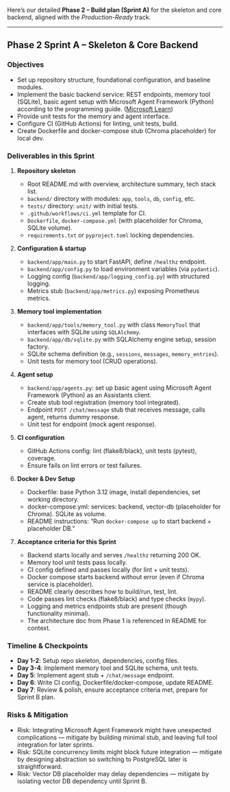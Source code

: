 Here’s our detailed **Phase 2 – Build plan (Sprint A)** for the skeleton and core backend, aligned with the *Production-Ready* track. 

---

## Phase 2 Sprint A – Skeleton & Core Backend

### Objectives

* Set up repository structure, foundational configuration, and baseline modules.
* Implement the basic backend service: REST endpoints, memory tool (SQLite), basic agent setup with Microsoft Agent Framework (Python) according to the programming guide. ([Microsoft Learn][1])
* Provide unit tests for the memory and agent interface.
* Configure CI (GitHub Actions) for linting, unit tests, build.
* Create Dockerfile and docker-compose stub (Chroma placeholder) for local dev.

### Deliverables in this Sprint

1. **Repository skeleton**

   * Root README.md with overview, architecture summary, tech stack list.
   * `backend/` directory with modules: `app`, `tools`, `db`, `config`, etc.
   * `tests/` directory: `unit/` with initial tests.
   * `.github/workflows/ci.yml` template for CI.
   * `Dockerfile`, `docker-compose.yml` (with placeholder for Chroma, SQLite volume).
   * `requirements.txt` or `pyproject.toml` locking dependencies.
2. **Configuration & startup**

   * `backend/app/main.py` to start FastAPI, define `/healthz` endpoint.
   * `backend/app/config.py` to load environment variables (via `pydantic`).
   * Logging config (`backend/app/logging_config.py`) with structured logging.
   * Metrics stub (`backend/app/metrics.py`) exposing Prometheus metrics.
3. **Memory tool implementation**

   * `backend/app/tools/memory_tool.py` with class `MemoryTool` that interfaces with SQLite using `SQLAlchemy`.
   * `backend/app/db/sqlite.py` with SQLAlchemy engine setup, session factory.
   * SQLite schema definition (e.g., `sessions`, `messages`, `memory_entries`).
   * Unit tests for memory tool (CRUD operations).
4. **Agent setup**

   * `backend/app/agents.py`: set up basic agent using Microsoft Agent Framework (Python) as an Assistants client.
   * Create stub tool registration (memory tool integrated).
   * Endpoint `POST /chat/message` stub that receives message, calls agent, returns dummy response.
   * Unit test for endpoint (mock agent response).
5. **CI configuration**

   * GitHub Actions config: lint (flake8/black), unit tests (pytest), coverage.
   * Ensure fails on lint errors or test failures.
6. **Docker & Dev Setup**

   * Dockerfile: base Python 3.12 image, install dependencies, set working directory.
   * docker-compose.yml: services: backend, vector-db (placeholder for Chroma). SQLite as volume.
   * README instructions: “Run `docker-compose up` to start backend + placeholder DB.”
7. **Acceptance criteria for this Sprint**

   * Backend starts locally and serves `/healthz` returning 200 OK.
   * Memory tool unit tests pass locally.
   * CI config defined and passes locally (for lint + unit tests).
   * Docker compose starts backend without error (even if Chroma service is placeholder).
   * README clearly describes how to build/run, test, lint.
   * Code passes lint checks (flake8/black) and type checks (`mypy`).
   * Logging and metrics endpoints stub are present (though functionality minimal).
   * The architecture doc from Phase 1 is referenced in README for context.

### Timeline & Checkpoints

* **Day 1-2**: Setup repo skeleton, dependencies, config files.
* **Day 3-4**: Implement memory tool and SQLite schema, unit tests.
* **Day 5**: Implement agent stub + `/chat/message` endpoint.
* **Day 6**: Write CI config, Dockerfile/docker-compose, update README.
* **Day 7**: Review & polish, ensure acceptance criteria met, prepare for Sprint B plan.

### Risks & Mitigation

* Risk: Integrating Microsoft Agent Framework might have unexpected complications — mitigate by building minimal stub, and leaving full tool integration for later sprints.
* Risk: SQLite concurrency limits might block future integration — mitigate by designing abstraction so switching to PostgreSQL later is straightforward.
* Risk: Vector DB placeholder may delay dependencies — mitigate by isolating vector DB dependency until Sprint B.



[1]: https://learn.microsoft.com/en-us/agent-framework/overview/agent-framework-overview?utm_source=chatgpt.com "Introduction to Microsoft Agent Framework | Microsoft Learn"
